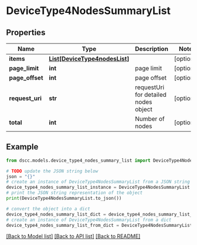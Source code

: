 # DeviceType4NodesSummaryList


## Properties

Name | Type | Description | Notes
------------ | ------------- | ------------- | -------------
**items** | [**List[DeviceType4nodesList]**](DeviceType4nodesList.md) |  | [optional] 
**page_limit** | **int** | page limit | [optional] 
**page_offset** | **int** | page offset | [optional] 
**request_uri** | **str** | requestUri for detailed nodes object | [optional] 
**total** | **int** | Number of nodes | [optional] 

## Example

```python
from dscc.models.device_type4_nodes_summary_list import DeviceType4NodesSummaryList

# TODO update the JSON string below
json = "{}"
# create an instance of DeviceType4NodesSummaryList from a JSON string
device_type4_nodes_summary_list_instance = DeviceType4NodesSummaryList.from_json(json)
# print the JSON string representation of the object
print(DeviceType4NodesSummaryList.to_json())

# convert the object into a dict
device_type4_nodes_summary_list_dict = device_type4_nodes_summary_list_instance.to_dict()
# create an instance of DeviceType4NodesSummaryList from a dict
device_type4_nodes_summary_list_from_dict = DeviceType4NodesSummaryList.from_dict(device_type4_nodes_summary_list_dict)
```
[[Back to Model list]](../README.md#documentation-for-models) [[Back to API list]](../README.md#documentation-for-api-endpoints) [[Back to README]](../README.md)


